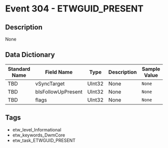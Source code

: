 # Event 304 - ETWGUID_PRESENT

## Description
None

## Data Dictionary
|Standard Name|Field Name|Type|Description|Sample Value|
|---|---|---|---|---|
|TBD|vSyncTarget|UInt32|None|`None`|
|TBD|bIsFollowUpPresent|UInt32|None|`None`|
|TBD|flags|UInt32|None|`None`|

## Tags
* etw_level_Informational
* etw_keywords_DwmCore
* etw_task_ETWGUID_PRESENT
